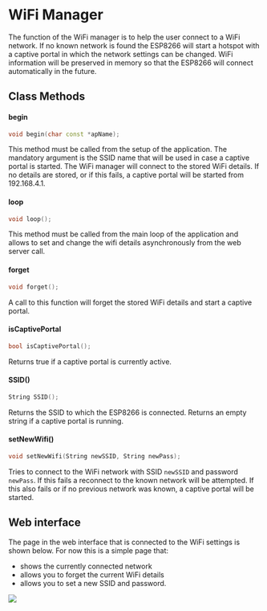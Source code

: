# WiFi Manager
The function of the WiFi manager is to help the user connect to a WiFi network. If no known network is found the ESP8266 will start a hotspot with a captive portal in which the network settings can be changed. WiFi information will be preserved in memory so that the ESP8266 will connect automatically in the future.

## Class Methods

#### begin

```c++
void begin(char const *apName);
```
This method must be called from the setup of the application. The mandatory argument is the SSID name that will be used in case a captive portal is started. The WiFi manager will connect to the stored WiFi details. If no details are stored, or if this fails, a captive portal will be started from 192.168.4.1. 

#### loop

```c++
void loop();
```
This method must be called from the main loop of the application and allows to set and change the wifi details asynchronously from the web server call.

#### forget

```c++
void forget();
```
A call to this function will forget the stored WiFi details and start a captive portal.

#### isCaptivePortal

```c++
bool isCaptivePortal();
```
Returns true if a captive portal is currently active.
#### SSID()

```c++
String SSID();
```
Returns the SSID to which the ESP8266 is connected. Returns an empty string if a captive portal is running.

#### setNewWifi()

```c++
void setNewWifi(String newSSID, String newPass);
```
Tries to connect to the WiFi network with SSID `newSSID` and password `newPass`. If this fails a reconnect to the known network will be attempted. If this also fails or if no previous network was known, a captive portal will be started.

## Web interface

The page in the web interface that is connected to the WiFi settings is shown below. For now this is a simple page that:
* shows the currently connected network
* allows you to forget the current WiFi details
* allows you to set a new SSID and password.

![](https://raw.githubusercontent.com/maakbaas/esp8266-iot-framework/master/docs/img/screenshot-wifi.png)
